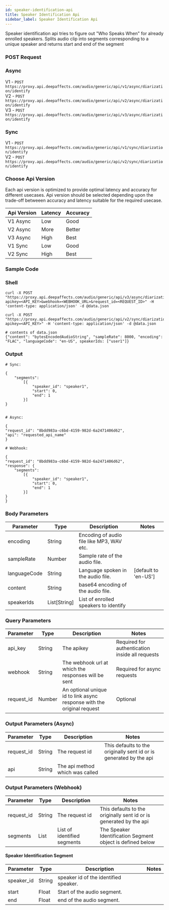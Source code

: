 ```yaml
---
id: speaker-identification-api
title: Speaker Identification Api
sidebar_label: Speaker Identification Api
---
```


Speaker identification api tries to figure out "Who Speaks When" for already enrolled speakers.
Splits audio clip into segments corresponding to a unique speaker and returns start and end of the segment

### POST Request

### Async

V1 - `POST https://proxy.api.deepaffects.com/audio/generic/api/v1/async/diarization/identify`
<br />
V2 - `POST https://proxy.api.deepaffects.com/audio/generic/api/v2/async/diarization/identify`
<br />
V3 - `POST https://proxy.api.deepaffects.com/audio/generic/api/v3/async/diarization/identify`
<br />

### Sync

V1 - `POST https://proxy.api.deepaffects.com/audio/generic/api/v1/sync/diarization/identify`
<br />
V2 - `POST https://proxy.api.deepaffects.com/audio/generic/api/v2/sync/diarization/identify`

### Choose Api Version

Each api version is optimized to provide optimal latency and accuracy for different usecases. Api version should be selected depending upon the trade-off betweeen accuracy and latency suitable for the required usecase.

| Api Version | Latency | Accuracy |
| ----------- | ------- | -------- |
| V1 Async    | Low     | Good     |
| V2 Async    | More    | Better   |
| V3 Async    | High    | Best     |
| V1 Sync     | Low     | Good     |
| V2 Sync     | High    | Best     |

### Sample Code

### Shell

```shell
curl -X POST "https://proxy.api.deepaffects.com/audio/generic/api/v3/async/diarization/identify?apikey=<API_KEY>&webhook=<WEBHOOK_URL>&request_id=<REQUEST_ID>" -H 'content-type: application/json' -d @data.json

curl -X POST "https://proxy.api.deepaffects.com/audio/generic/api/v2/sync/diarization/identify?apikey=<API_KEY>" -H 'content-type: application/json' -d @data.json

# contents of data.json
{"content": "bytesEncodedAudioString", "sampleRate": 8000, "encoding": "FLAC", "languageCode": "en-US", speakerIds: ["user1"]}
```

### Output

```shell
# Sync:

{
    "segments":
        [{
            "speaker_id": "speaker1",
            "start": 0,
            "end": 1
        }]
}


# Async:

{
"request_id": "8bdd983a-c6bd-4159-982d-6a2471406d62",
"api": "requested_api_name"
}

# Webhook:

{
"request_id": "8bdd983a-c6bd-4159-982d-6a2471406d62",
"response": {
    "segments":
        [{
            "speaker_id": "speaker1",
            "start": 0,
            "end": 1
        }]
}
}
```

### Body Parameters

| Parameter    | Type         | Description                               | Notes                        |
| ------------ | ------------ | ----------------------------------------- | ---------------------------- |
| encoding     | String       | Encoding of audio file like MP3, WAV etc. |                              |
| sampleRate   | Number       | Sample rate of the audio file.            |                              |
| languageCode | String       | Language spoken in the audio file.        | [default to &#39;en-US&#39;] |
| content      | String       | base64 encoding of the audio file.        |                              |
| speakerIds   | List[String] | List of enrolled speakers to identify     |                              |

### Query Parameters

| Parameter  | Type   | Description                                                            | Notes                                           |
| ---------- | ------ | ---------------------------------------------------------------------- | ----------------------------------------------- |
| api_key    | String | The apikey                                                             | Required for authentication inside all requests |
| webhook    | String | The webhook url at which the responses will be sent                    | Required for async requests                     |
| request_id | Number | An optional unique id to link async response with the original request | Optional                                        |

### Output Parameters (Async)

| Parameter  | Type   | Description                     | Notes                                                              |
| ---------- | ------ | ------------------------------- | ------------------------------------------------------------------ |
| request_id | String | The request id                  | This defaults to the originally sent id or is generated by the api |
| api        | String | The api method which was called |                                                                    |

### Output Parameters (Webhook)

| Parameter  | Type   | Description                 | Notes                                                              |
| ---------- | ------ | --------------------------- | ------------------------------------------------------------------ |
| request_id | String | The request id              | This defaults to the originally sent id or is generated by the api |
| segments   | List   | List of identified segments | The Speaker Identification Segment object is defined below         |

#### Speaker Identification Segment

| Parameter  | Type   | Description                           | Notes |
| ---------- | ------ | ------------------------------------- | ----- |
| speaker_id | String | speaker id of the identified speaker. |       |
| start      | Float  | Start of the audio segment.           |       |
| end        | Float  | end of the audio segment.             |       |
